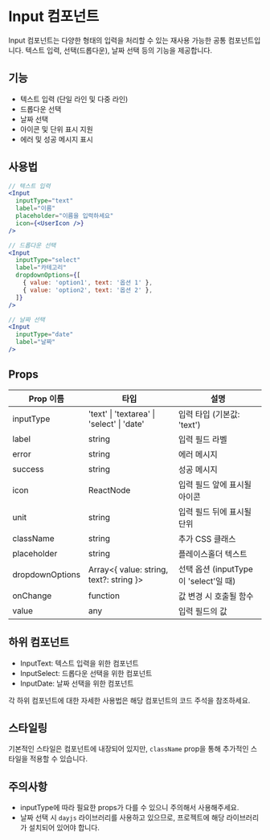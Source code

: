 # Input 컴포넌트

Input 컴포넌트는 다양한 형태의 입력을 처리할 수 있는 재사용 가능한 공통 컴포넌트입니다. 텍스트 입력, 선택(드롭다운), 날짜 선택 등의 기능을 제공합니다.

## 기능

- 텍스트 입력 (단일 라인 및 다중 라인)
- 드롭다운 선택
- 날짜 선택
- 아이콘 및 단위 표시 지원
- 에러 및 성공 메시지 표시

## 사용법

```jsx
// 텍스트 입력
<Input
  inputType="text"
  label="이름"
  placeholder="이름을 입력하세요"
  icon={<UserIcon />}
/>

// 드롭다운 선택
<Input
  inputType="select"
  label="카테고리"
  dropdownOptions={[
    { value: 'option1', text: '옵션 1' },
    { value: 'option2', text: '옵션 2' },
  ]}
/>

// 날짜 선택
<Input
  inputType="date"
  label="날짜"
/>
```

## Props

| Prop 이름       | 타입                                       | 설명                                  |
| --------------- | ------------------------------------------ | ------------------------------------- |
| inputType       | 'text' \| 'textarea' \| 'select' \| 'date' | 입력 타입 (기본값: 'text')            |
| label           | string                                     | 입력 필드 라벨                        |
| error           | string                                     | 에러 메시지                           |
| success         | string                                     | 성공 메시지                           |
| icon            | ReactNode                                  | 입력 필드 앞에 표시될 아이콘          |
| unit            | string                                     | 입력 필드 뒤에 표시될 단위            |
| className       | string                                     | 추가 CSS 클래스                       |
| placeholder     | string                                     | 플레이스홀더 텍스트                   |
| dropdownOptions | Array<{ value: string, text?: string }>    | 선택 옵션 (inputType이 'select'일 때) |
| onChange        | function                                   | 값 변경 시 호출될 함수                |
| value           | any                                        | 입력 필드의 값                        |

## 하위 컴포넌트

- InputText: 텍스트 입력을 위한 컴포넌트
- InputSelect: 드롭다운 선택을 위한 컴포넌트
- InputDate: 날짜 선택을 위한 컴포넌트

각 하위 컴포넌트에 대한 자세한 사용법은 해당 컴포넌트의 코드 주석을 참조하세요.

## 스타일링

기본적인 스타일은 컴포넌트에 내장되어 있지만, `className` prop을 통해 추가적인 스타일을 적용할 수 있습니다.

## 주의사항

- inputType에 따라 필요한 props가 다를 수 있으니 주의해서 사용해주세요.
- 날짜 선택 시 `dayjs` 라이브러리를 사용하고 있으므로, 프로젝트에 해당 라이브러리가 설치되어 있어야 합니다.
